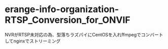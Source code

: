 # erange-info-organization-RTSP_Conversion_for_ONVIF
NVRがRTSP未対応の為、型落ちラズパイにCentOSを入れffmpegでコンバートしてnginxでストリーミング

